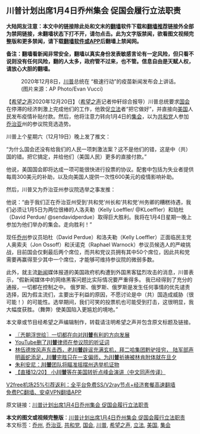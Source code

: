  <h2>川普计划出席1月4日乔州集会 促国会履行立法职责</h2> <p class="notice"><b>大陆网友注意：本文中的链接除此处和文末的<a href="https://github.com/bannedbook/fanqiang" >翻墙</a>软件下载和<a href="https://github.com/killgcd/justmysocks/blob/master/README.md">翻墙推荐</a>链接外全部为禁网链接，未翻墙状态下打不开，请勿点击。此为文字版禁闻，欲看图文视频完整版和更多禁闻，请下载<a href="https://github.com/bannedbook/fanqiang">翻墙软件或APP</a>后翻墙上禁闻网。</p><p>备注：翻墙看新闻非常安全，翻墙以真实身份发表敏感言论有一定风险，但只看不说则没有任何风险，翻的人太多，政府管不过来，也不管。信息自由是天赋人权，请放心大胆的翻墙。</b></p>  <div class="entry"> <figure><figcaption>2020年12月8日，<a href="https://www.bannedbook.org/bnews/tag/%e5%b7%9d%e6%99%ae/" class="st_tag internal_tag" rel="tag" title="标签 川普 下的日志">川普</a>总统在 “极速行动”的疫苗新闻发布会上讲话。 (图片来源：AP Photo/Evan Vucci) </figcaption></figure> <p>【<span class='wp_keywordlink_affiliate'><a href="https://www.soundofhope.org" title="希望之声" target="_blank">希望之声</a></span>2020年12月20日】（<a href="https://www.bannedbook.org/bnews/tag/%e5%b8%8c%e6%9c%9b%e4%b9%8b%e5%a3%b0/" class="st_tag internal_tag" rel="tag" title="标签 希望之声 下的日志">希望之声</a>记者仲轩综合报导）川普总统要求<a href="https://www.bannedbook.org/bnews/tag/%e5%9b%bd%e4%bc%9a/" class="st_tag internal_tag" rel="tag" title="标签 国会 下的日志">国会</a>在停滞的经济刺激上完成他们的工作，他敦促<a href="https://www.bannedbook.org/bnews/tag/%E7%AB%8B%E6%B3%95/" class="st_tag internal_tag" rel="tag" title="标签 立法 下的日志">立法</a>者“把它做好”，并直接向<a href="https://www.bannedbook.org/bnews/tag/%e7%be%8e%e5%9b%bd/" class="st_tag internal_tag" rel="tag" title="标签 美国 下的日志">美国</a>人民发布疫情补贴付款。然后，他将注意力转向1月4日的<a href="https://www.bannedbook.org/bnews/tag/%E9%9B%86%E4%BC%9A/" class="st_tag internal_tag" rel="tag" title="标签 集会 下的日志">集会</a>，以为<a href="https://www.bannedbook.org/bnews/tag/%e5%85%b1%e5%92%8c%e5%85%9a/" class="st_tag internal_tag" rel="tag" title="标签 共和党 下的日志">共和党</a>人参加<a href="https://www.bannedbook.org/bnews/tag/%E4%B9%94%E6%B2%BB%E4%BA%9A/" class="st_tag internal_tag" rel="tag" title="标签 乔治亚 下的日志">乔治亚</a>州的参议院竞选造势。</p> <p>川普上个星期六（12月19日）晚上发了推文：</p> <p>“为什么国会还没有给我们的人民一项刺激法案？这不是他们的错，这是中（共）国的错。把它搞定，并给他们（美国人民）更多的直接付款。”</p>  <p>他说，美国国会即将达成一项可能很快进行投票的协议。配套中包括为失业者提供每周300美元的补助，以及向美国人提供一次性600美元的疫情影响补助。</p> <p>然后，川普又为乔治亚州参议院选举之事发推：</p> <p>他说：“由于我们正在乔治亚州受到‘共和党’州长和‘共和党’州务卿的糟糕待遇，我们必须让1月5日为两位很棒的人洛夫勒（Kelly Loeffler/ @KLoeffler）和珀杜（David Perdue/ @sendavidperdue）取得巨大胜利。我将在1月4日星期一晚上参加为他们举办的集会。走向胜利！”</p>  <p>现任<a href="https://www.bannedbook.org/bnews/tag/%E4%B9%94%E5%B7%9E/" class="st_tag internal_tag" rel="tag" title="标签 乔州 下的日志">乔州</a>参议员珀杜（David Perdue）和洛夫勒（Kelly Loeffler）正面临民主党人奥索夫（Jon Ossoff）和沃诺克（Raphael Warnock）参议员候选人的严峻挑战，目前国会仅剩最后两个席位，而共和党议员拥有其中50个席位，因此共和党需要再赢得至少其中一个席位，才能够可维持参议院的微弱多数。</p> <p>此外，就主流<span class='wp_keywordlink_affiliate'><a href="https://www.bannedbook.org/" title="新闻">新闻</a></span>媒体报道的美国政府机构遭到外国黑客猛烈攻击的消息，川普表示，“假新闻媒体中的网络黑客问题比实际情况要严重得多。 我已经得到了充分的通报，一切都在控制之中。 俄罗斯、俄罗斯、俄罗斯是发生任何事情的优先谴责选择，因为假主流们，主要出于利益的原因，不愿讨论是中（共）国造成威胁（很可能！）的可能性。选举期间，我们可笑的投票机也可能受到打击，这很明显，我大幅度获胜。（舞弊）使美国陷入更尴尬的境地。”</p> <p>本文章或节目经希望之声编辑制作，转载请注明希望之声并包含原文标题及链接。</p>  <ul class='op-related-articles' title='相关阅读'> <li><a href='https://www.bannedbook.org/bnews/ssgc/20201221/1451859.html' target='_blank'>〖兲朝浮世绘〗一切都在向对<b>川普</b>有利的方向发展</a></li> <li><a href='https://www.bannedbook.org/bnews/cnnews/20201221/1451844.html' target='_blank'>YouTube删了<b>川普</b>律师在参议院的听证词</a></li> <li><a href='https://www.bannedbook.org/bnews/bannedvideo/20201221/1451843.html' target='_blank'>林伍德放风声东击西，老<b>川普</b>辟谣充满玄机，拜二哈集团黔驴技穷， 陆军部声明画蛇添足，<b>川普</b>完胜只在一支偏师，为<b>川普</b>祈祷被林肯附体就在旦夕</a></li> <li><a href='https://www.bannedbook.org/bnews/comments/20201221/1451838.html' target='_blank'>朱利安尼：<b>川普</b>团队将瞄准摇摆州选举机证物</a></li> <li><a href='https://www.bannedbook.org/bnews/bannedvideo/20201221/1451836.html' target='_blank'>【直播12/20】  小<b>川普</b>等在美国转折点峰会演讲（中文同声传译）</a></li> </ul> <p class="texttj"> <a href="https://www.bannedbook.org/forum23/topic22702.html" target="_blank">V2free机场25%引荐返利：全平台免费SS/V2ray节点+经济套餐高速翻墙</a><br/> <a href="https://github.com/bannedbook/fanqiang/wiki/%E7%A6%81%E9%97%BB%E7%BD%91%E5%AE%89%E5%8D%93%E7%BF%BB%E5%A2%99%E6%96%B0%E9%97%BBAPP" target="_blank">免费PC翻墙、安卓VPN翻墙APP</a></p><p>原文链接：<a class="src_link"  href="https://www.soundofhope.org/post/455638" target="_blank">川普计划出席1月4日乔州集会 促国会履行立法职责</a></p><a name='sharetosocial'></a>       <div><b>本文的图文或视频完整版</b>：<a href='https://www.bannedbook.org/bnews/comments/20201221/1451858.html'>川普计划出席1月4日乔州集会 促国会履行立法职责</a></div>  </div><!--END ENTRY--> <div class="postfooter"> <div>本文标签：<a href="https://www.bannedbook.org/bnews/tag/%E4%B9%94%E5%B7%9E/" rel="tag">乔州</a>, <a href="https://www.bannedbook.org/bnews/tag/%E4%B9%94%E6%B2%BB%E4%BA%9A/" rel="tag">乔治亚</a>, <a href="https://www.bannedbook.org/bnews/tag/%e5%85%b1%e5%92%8c%e5%85%9a/" rel="tag">共和党</a>, <a href="https://www.bannedbook.org/bnews/tag/%e5%9b%bd%e4%bc%9a/" rel="tag">国会</a>, <a href="https://www.bannedbook.org/bnews/tag/%e5%b7%9d%e6%99%ae/" rel="tag">川普</a>, <a href="https://www.bannedbook.org/bnews/tag/%e5%b8%8c%e6%9c%9b%e4%b9%8b%e5%a3%b0/" rel="tag">希望之声</a>, <a href="https://www.bannedbook.org/bnews/tag/%E7%AB%8B%E6%B3%95/" rel="tag">立法</a>, <a href="https://www.bannedbook.org/bnews/tag/%e7%be%8e%e5%9b%bd/" rel="tag">美国</a>, <a href="https://www.bannedbook.org/bnews/tag/%E9%9B%86%E4%BC%9A/" rel="tag">集会</a></div>  </div><!--END POSTFOOTER--> 